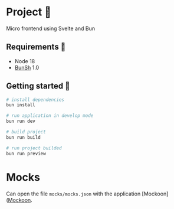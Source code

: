 # Project 🥤

Micro frontend using Svelte and Bun

## Requirements 🧸

* Node 18
* [BunSh](https://bun.sh/docs) 1.0

## Getting started 🚀

```bash
# install dependencies
bun install

# run application in develop mode
bun run dev

# build project
bun run build

# run project builded
bun run preview
```

# Mocks

Can open the file `mocks/mocks.json` with the application [Mockoon]([Mockoon](https://mockoon.com/).


